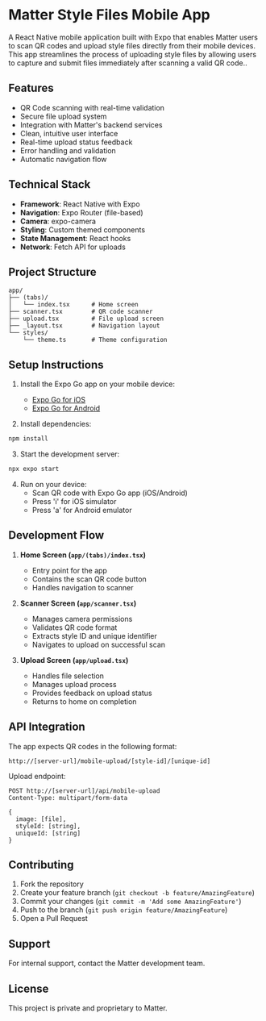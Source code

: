 # Matter Style Files Mobile App

A React Native mobile application built with Expo that enables Matter users to scan QR codes and upload style files directly from their mobile devices. This app streamlines the process of uploading style files by allowing users to capture and submit files immediately after scanning a valid QR code..

## Features

- QR Code scanning with real-time validation
- Secure file upload system
- Integration with Matter's backend services
- Clean, intuitive user interface
- Real-time upload status feedback
- Error handling and validation
- Automatic navigation flow

## Technical Stack

- **Framework**: React Native with Expo
- **Navigation**: Expo Router (file-based)
- **Camera**: expo-camera
- **Styling**: Custom themed components
- **State Management**: React hooks
- **Network**: Fetch API for uploads

## Project Structure

```
app/
├── (tabs)/
│   └── index.tsx      # Home screen
├── scanner.tsx        # QR code scanner
├── upload.tsx         # File upload screen
├── _layout.tsx        # Navigation layout
└── styles/
    └── theme.ts       # Theme configuration
```

## Setup Instructions

1. Install the Expo Go app on your mobile device:
   - [Expo Go for iOS](https://apps.apple.com/app/expo-go/id982107779)
   - [Expo Go for Android](https://play.google.com/store/apps/details?id=host.exp.exponent)

2. Install dependencies:
```bash
npm install
```

3. Start the development server:
```bash
npx expo start
```

4. Run on your device:
   - Scan QR code with Expo Go app (iOS/Android)
   - Press 'i' for iOS simulator
   - Press 'a' for Android emulator

## Development Flow

1. **Home Screen (`app/(tabs)/index.tsx`)**
   - Entry point for the app
   - Contains the scan QR code button
   - Handles navigation to scanner

2. **Scanner Screen (`app/scanner.tsx`)**
   - Manages camera permissions
   - Validates QR code format
   - Extracts style ID and unique identifier
   - Navigates to upload on successful scan

3. **Upload Screen (`app/upload.tsx`)**
   - Handles file selection
   - Manages upload process
   - Provides feedback on upload status
   - Returns to home on completion

## API Integration

The app expects QR codes in the following format:
```
http://[server-url]/mobile-upload/[style-id]/[unique-id]
```

Upload endpoint:
```
POST http://[server-url]/api/mobile-upload
Content-Type: multipart/form-data

{
  image: [file],
  styleId: [string],
  uniqueId: [string]
}
```

## Contributing

1. Fork the repository
2. Create your feature branch (`git checkout -b feature/AmazingFeature`)
3. Commit your changes (`git commit -m 'Add some AmazingFeature'`)
4. Push to the branch (`git push origin feature/AmazingFeature`)
5. Open a Pull Request

## Support

For internal support, contact the Matter development team.

## License

This project is private and proprietary to Matter.
